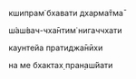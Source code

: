 кшипрам̇ бхавати дхарма̄тма̄

ш́аш́вач-чха̄нтим̇ нигаччхати

каунтейа пратиджа̄нӣхи

на ме бхактах̣ пран̣аш́йати